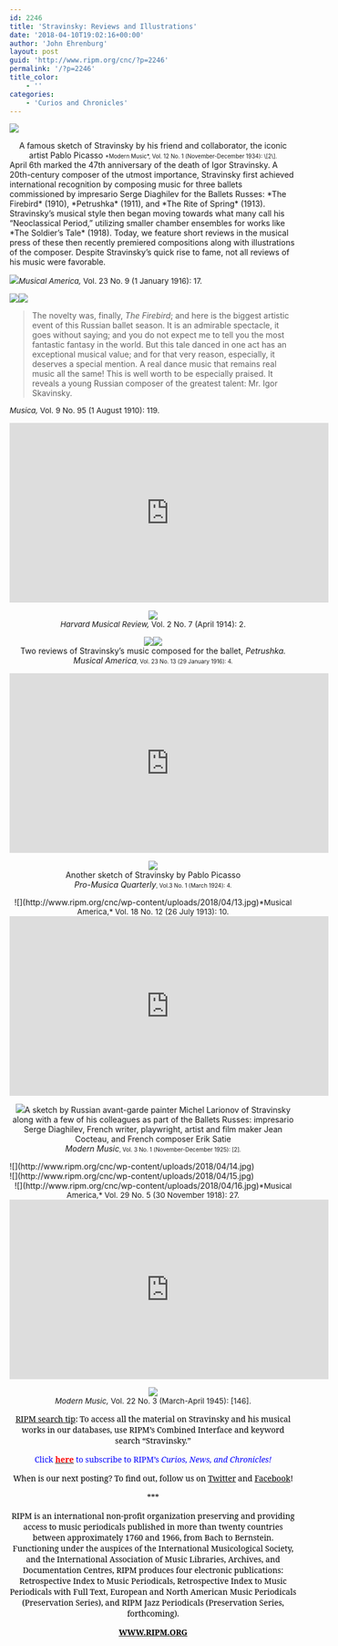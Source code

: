 ```yaml
---
id: 2246
title: 'Stravinsky: Reviews and Illustrations'
date: '2018-04-10T19:02:16+00:00'
author: 'John Ehrenburg'
layout: post
guid: 'http://www.ripm.org/cnc/?p=2246'
permalink: '/?p=2246'
title_color:
    - ''
categories:
    - 'Curios and Chronicles'
---
```


![](http://www.ripm.org/cnc/wp-content/uploads/2018/04/2-MMU-vol.-12-no.-1-Nov.-Dec.-1934-2.jpg)

<div style="text-align: center;">A famous sketch of Stravinsky by his friend and collaborator, the iconic artist Pablo Picasso  
<span style="font-size: 70%;">*Modern Music*, Vol. 12 No. 1 (November-December 1934): \[2\].</span></div>April 6th marked the 47th anniversary of the death of Igor Stravinsky. A 20th-century composer of the utmost importance, Stravinsky first achieved international recognition by composing music for three ballets commissioned by impresario Serge Diaghilev for the Ballets Russes: *The Firebird* (1910), *Petrushka* (1911), and *The Rite of Spring* (1913). Stravinsky’s musical style then began moving towards what many call his “Neoclassical Period,” utilizing smaller chamber ensembles for works like *The Soldier’s Tale* (1918). Today, we feature short reviews in the musical press of these then recently premiered compositions along with illustrations of the composer. Despite Stravinsky’s quick rise to fame, not all reviews of his music were favorable.

![](http://www.ripm.org/cnc/wp-content/uploads/2018/04/12.jpg)<span style="font-size: 10pt;">*Musical America,* Vol. 23 No. 9 (1 January 1916): 17.</span>

![](http://www.ripm.org/cnc/wp-content/uploads/2018/04/10-review-5.jpg)![](http://www.ripm.org/cnc/wp-content/uploads/2018/04/11-review-6.jpg)

> The novelty was, finally, *The Firebird*; and here is the biggest artistic event of this Russian ballet season. It is an admirable spectacle, it goes without saying; and you do not expect me to tell you the most fantastic fantasy in the world. But this tale danced in one act has an exceptional musical value; and for that very reason, especially, it deserves a special mention. A real dance music that remains real music all the same! This is well worth to be especially praised. It reveals a young Russian composer of the greatest talent: Mr. Igor Skavinsky.

<span style="font-size: 10pt;">*Musica,* Vol. 9 No. 95 (1 August 1910): 119.</span>

<div style="text-align: center;"><iframe allowfullscreen="allowfullscreen" frameborder="0" height="315" loading="lazy" src="https://www.youtube.com/embed/IrMGqAmjbug?rel=0&start=94&end=757" width="560"><span class="mce_SELRES_start" data-mce-type="bookmark" style="display: inline-block; width: 0px; overflow: hidden; line-height: 0;">﻿</span></iframe>

![](http://www.ripm.org/cnc/wp-content/uploads/2018/04/1-Harvard-Musical-Review-Vol.-2-No-7-april-1914-2.jpg)  
<span style="font-size: 10pt;">*Harvard Musical Review,* Vol. 2 No. 7 (April 1914): 2.</span>

![](http://www.ripm.org/cnc/wp-content/uploads/2018/04/6-review-1.jpg)![](http://www.ripm.org/cnc/wp-content/uploads/2018/04/8-review-3.jpg)  
Two reviews of Stravinsky’s music composed for the ballet, *Petrushka. Musical America*<span style="font-size: 70%;">, Vol. 23 No. 13 (29 January 1916): 4.</span>

</div><div style="text-align: center;"><iframe allowfullscreen="allowfullscreen" frameborder="0" height="315" loading="lazy" src="https://www.youtube.com/embed/QbUcru2CHT4?rel=0&start=16&end=331" width="560"></iframe>

![](http://www.ripm.org/cnc/wp-content/uploads/2018/04/4-PMQ-vol.3-no.-1-mARCH-1924-4.jpg)  
Another sketch of Stravinsky by Pablo Picasso  
*Pro-Musica Quarterly*<span style="font-size: 70%;">, Vol.3 No. 1 (March 1924): 4.</span>

</div><div style="text-align: center;">![](http://www.ripm.org/cnc/wp-content/uploads/2018/04/13.jpg)<span style="font-size: 10pt;">*Musical America,* Vol. 18 No. 12 (26 July 1913): 10.</span></div><div style="text-align: center;"><iframe allowfullscreen="allowfullscreen" frameborder="0" height="315" loading="lazy" src="https://www.youtube.com/embed/jF1OQkHybEQ?rel=0&start=1" width="560"></iframe>

![](http://www.ripm.org/cnc/wp-content/uploads/2018/04/3-MMU-vol.-3-no.-1-nov-dec-1925-2-1024x814.jpg)A sketch by Russian avant-garde painter Michel Larionov of Stravinsky along with a few of his colleagues as part of the Ballets Russes: impresario Serge Diaghilev, French writer, playwright, artist and film maker Jean Cocteau, and French composer Erik Satie  
*Modern Music*<span style="font-size: 70%;">, Vol. 3 No. 1 (November-December 1925): \[2\].</span>

</div><div>![](http://www.ripm.org/cnc/wp-content/uploads/2018/04/14.jpg)</div><div>![](http://www.ripm.org/cnc/wp-content/uploads/2018/04/15.jpg)</div><div style="text-align: center;">![](http://www.ripm.org/cnc/wp-content/uploads/2018/04/16.jpg)<span style="font-size: 10pt;">*Musical America,* Vol. 29 No. 5 (30 November 1918): 27.</span></div><div style="text-align: center;"><iframe allowfullscreen="allowfullscreen" frameborder="0" height="315" loading="lazy" src="https://www.youtube.com/embed/NO2GCH9qlJM?rel=0&start=7" width="560"></iframe>

![](http://www.ripm.org/cnc/wp-content/uploads/2018/04/5-MMU-vol.-22-no.-3-march-april-1945-146.jpg)  
<span style="font-size: 10pt;">*Modern Music,* Vol. 22 No. 3 (March-April 1945): \[146\].</span>

<u><span style="font-family: 'Forum','serif'; color: black;">RIPM search tip</span></u><span style="font-family: 'Forum','serif'; color: black;">: To access all the material on Stravinsky and his musical works in our databases, use RIPM’s Combined Interface and keyword search “Stravinsky.”</span>

<span style="font-family: 'Forum','serif'; color: blue;">Click </span>[**<span style="font-family: 'Forum','serif'; color: red;">here</span>**](http://ripm.org/?page=cncsubscribe)**<span style="font-family: 'Forum','serif'; color: blue;"> </span>**<span style="font-family: 'Forum','serif'; color: blue;">to subscribe to RIPM’s *<span style="font-family: 'Forum','serif';">Curios, News, and Chronicles! </span>*</span>

<span style="font-family: 'Forum','serif'; color: black;">When is our next posting? To find out, follow us on </span>[<span style="font-family: 'Forum','serif'; color: black;">Twitter</span>](https://twitter.com/RIPMCenter)<span style="font-family: 'Forum','serif'; color: black;"> and </span>[<span style="font-family: 'Forum','serif'; color: black;">Facebook</span>](https://www.facebook.com/RIPMCenter/)<span style="font-family: 'Forum','serif'; color: black;">!</span>

<span style="font-family: 'Forum','serif'; color: black;">\*\*\*</span>

<span style="font-family: 'Forum','serif'; color: black;">RIPM is an international non-profit organization preserving and providing access to music periodicals published in more than twenty countries between approximately 1760 and 1966, from Bach to Bernstein. Functioning under the auspices of the International Musicological Society, and the International Association of Music Libraries, Archives, and Documentation Centres, RIPM produces four electronic publications: Retrospective Index to Music Periodicals, Retrospective Index to Music Periodicals with Full Text, European and North American Music Periodicals (Preservation Series), and RIPM Jazz Periodicals (Preservation Series, forthcoming).</span>

[**<span style="font-family: 'Forum','serif'; color: black;">WWW.RIPM.ORG</span>**](http://www.ripm.org/)

</div>